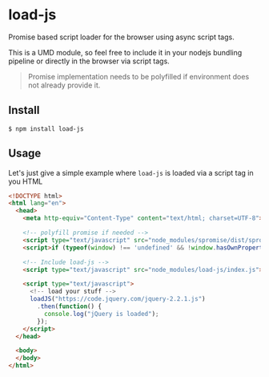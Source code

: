 # load-js
Promise based script loader for the browser using async script tags.

This is a UMD module, so feel free to include it in your nodejs bundling pipeline or directly in the browser via script tags.

> Promise implementation needs to be polyfilled if environment does not already provide it.

## Install

```
$ npm install load-js
```

## Usage

Let's just give a simple example where `load-js` is loaded via a script tag in you HTML

``` html
<!DOCTYPE html>
<html lang="en">
  <head>
    <meta http-equiv="Content-Type" content="text/html; charset=UTF-8">

    <!-- polyfill promise if needed -->
    <script type="text/javascript" src="node_modules/spromise/dist/spromise.min.js"></script>
    <script>if (typeof(window) !== 'undefined' && !window.hasOwnProperty("Promise")) window.Promise = spromise;</script>

    <!-- Include load-js -->
    <script type="text/javascript" src="node_modules/load-js/index.js"></script>

    <script type="text/javascript">
      <!-- load your stuff -->
      loadJS("https://code.jquery.com/jquery-2.2.1.js")
        .then(function() {
          console.log("jQuery is loaded");
        });
    </script>
  </head>

  <body>
  </body>
</html>
```
